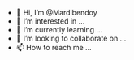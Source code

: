 - 👋 Hi, I’m @Mardibendoy
- 👀 I’m interested in ...
- 🌱 I’m currently learning ...
- 💞️ I’m looking to collaborate on ...
- 📫 How to reach me ...

<!---
Mardibendoy/Mardibendoy is a ✨ special ✨ repository because its `README.md` (this file) appears on your GitHub profile.
You can click the Preview link to take a look at your changes.
--->
